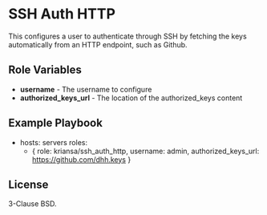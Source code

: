SSH Auth HTTP
=============

This configures a user to authenticate through SSH by fetching the keys automatically from an HTTP
endpoint, such as Github.

Role Variables
--------------

* **username** - The username to configure
* **authorized_keys_url** - The location of the authorized_keys content

Example Playbook
----------------

  - hosts: servers
    roles:
       - { role: kriansa/ssh_auth_http, username: admin, authorized_keys_url: https://github.com/dhh.keys }

License
-------

3-Clause BSD.
